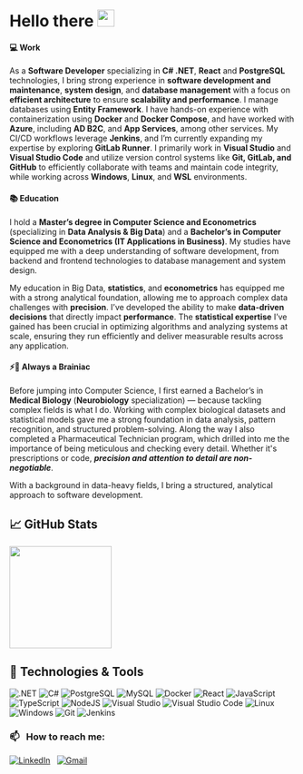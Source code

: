 # Hello there <img src="https://user-images.githubusercontent.com/72083113/152360671-96c209fd-6f4e-4e78-b92a-d7dff5b9faaf.png" width="30px">

#### 💻 Work 

As a **Software Developer** specializing in **C# .NET**, **React** and **PostgreSQL** technologies, I bring strong experience in **software development and maintenance**, **system design**, and **database management** with a focus on **efficient architecture** to ensure **scalability and performance**. I manage databases using **Entity Framework**. I have hands-on experience with containerization using **Docker** and **Docker Compose**, and have worked with **Azure**, including **AD B2C**, and **App Services**, among other services. My CI/CD workflows leverage **Jenkins**, and I’m currently expanding my expertise by exploring **GitLab Runner**. I primarily work in **Visual Studio** and **Visual Studio Code** and utilize version control systems like **Git, GitLab, and GitHub** to efficiently collaborate with teams and maintain code integrity, while working across **Windows**, **Linux**, and **WSL** environments.

#### 📚 Education

I hold a **Master’s degree in Computer Science and Econometrics** (specializing in **Data Analysis & Big Data**) and a **Bachelor’s in Computer Science and Econometrics (IT Applications in Business)**. My studies have equipped me with a deep understanding of software development, from backend and frontend technologies to database management and system design.

My education in Big Data, **statistics**, and **econometrics** has equipped me with a strong analytical foundation, allowing me to approach complex data challenges with **precision**. I’ve developed the ability to make **data-driven decisions** that directly impact **performance**. The **statistical expertise** I’ve gained has been crucial in optimizing algorithms and analyzing systems at scale, ensuring they run efficiently and deliver measurable results across any application.

#### ⚡🧠 Always a Brainiac

Before jumping into Computer Science, I first earned a Bachelor’s in **Medical Biology** (**Neurobiology** specialization) — because tackling complex fields is what I do. Working with complex biological datasets and statistical models gave me a strong foundation in data analysis, pattern recognition, and structured problem-solving.
Along the way I also completed a Pharmaceutical Technician program, which drilled into me the importance of being meticulous and checking every detail. Whether it's prescriptions or code, _**precision and attention to detail are non-negotiable**_.

With a background in data-heavy fields, I bring a structured, analytical approach to software development.


## &#x1f4c8; GitHub Stats
<p>
<a href="https://github.com/dluniewska/dluniewska">
  <img height="180em" src="https://github-readme-stats.vercel.app/api/top-langs/?username=dluniewska&title_color=ffffff&text_color=c9cacc&icon_color=C69CC5&bg_color=1d1f21&langs_count=6&layout=compact" />
<!--   &hide=html,blade&layout=compact -->
</a>
</p>

<!-- <p>
<a href="https://github.com/dluniewska/CyberAnimals2021">
  <img align="center" src="https://github-readme-stats.vercel.app/api/pin/?username=dluniewska&repo=CyberAnimals2021&title_color=ffffff&text_color=c9cacc&icon_color=C69CC5&bg_color=1d1f21" />
</a>
<a href="https://github.com/dluniewska/WPFCalculator">
  <img align="center" src="https://github-readme-stats.vercel.app/api/pin/?username=dluniewska&repo=WPFCalculator&title_color=ffffff&text_color=c9cacc&icon_color=C69CC5&bg_color=1d1f21" />
</a>
</p> -->

## 🔧 Technologies & Tools

![.NET](https://img.shields.io/badge/.NET-512BD4?style=for-the-badge&logo=dotnet&logoColor=white)
![C#](https://img.shields.io/badge/C%23-239120?style=for-the-badge&logo=csharp&logoColor=white)
![PostgreSQL](https://img.shields.io/badge/PostgreSQL-316192?style=for-the-badge&logo=postgresql&logoColor=white)
![MySQL](https://img.shields.io/badge/MySQL-005C84?style=for-the-badge&logo=mysql&logoColor=white)
![Docker](https://img.shields.io/badge/Docker-2CA5E0?style=for-the-badge&logo=docker&logoColor=white)
![React](https://img.shields.io/badge/React-20232A?style=for-the-badge&logo=react&logoColor=61DAFB)
![JavaScript](https://img.shields.io/badge/JavaScript-323330?style=for-the-badge&logo=javascript&logoColor=F7DF1E)
![TypeScript](https://img.shields.io/badge/TypeScript-007ACC?style=for-the-badge&logo=typescript&logoColor=white)
![NodeJS](https://img.shields.io/badge/Node%20js-339933?style=for-the-badge&logo=nodedotjs&logoColor=white)
![Visual Studio](https://img.shields.io/badge/Visual_Studio-5C2D91?style=for-the-badge&logo=visual%20studio&logoColor=white)
![Visual Studio Code](https://img.shields.io/badge/Visual_Studio_Code-0078D4?style=for-the-badge&logo=visual%20studio%20code&logoColor=white)
![Linux](https://img.shields.io/badge/Linux-FCC624?style=for-the-badge&logo=linux&logoColor=black)
![Windows](https://img.shields.io/badge/Windows-0078D6?style=for-the-badge&logo=windows&logoColor=white)
![Git](	https://img.shields.io/badge/GIT-E44C30?style=for-the-badge&logo=git&logoColor=white)
![Jenkins](https://img.shields.io/badge/Jenkins-D24939?style=for-the-badge&logo=Jenkins&logoColor=white)


### 📫 &nbsp; How to reach me:

<a href="https://www.linkedin.com/in/daria-luniewska//"><img alt="LinkedIn" src="https://img.shields.io/badge/linkedin%20-%230077B5.svg?&style=for-the-badge&logo=linkedin&logoColor=white"/></a> &nbsp;
<a href="mailto:luniewska.d@gmail.com"><img alt="Gmail" src="https://img.shields.io/badge/Gmail-D14836?style=for-the-badge&logo=gmail&logoColor=white" /></a> &nbsp;

<!-- - 🔭 I’m currently working on ...
- 🌱 I’m currently learning ...
- 👯 I’m looking to collaborate on ...
- 🤔 I’m looking for help with ...
- 💬 Ask me about ...
- 📫 How to reach me: ...
- 😄 Pronouns: ...
- ⚡ Fun fact: ... -->

